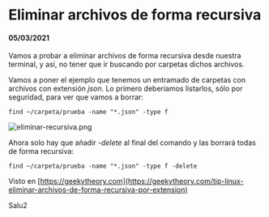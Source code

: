 # Eliminar archivos de forma recursiva

#### 05/03/2021

Vamos a probar a eliminar archivos de forma recursiva desde nuestra terminal, y así, no tener que ir buscando por carpetas dichos archivos.

Vamos a poner el ejemplo que tenemos un entramado de carpetas con archivos con extensión *json*. Lo primero deberiamos listarlos, sólo por seguridad, para ver que vamos a borrar:

```
find ~/carpeta/prueba -name "*.json" -type f
```

![eliminar-recursiva.png](https://clonbg.netlify.app/eliminar-recursiva/eliminar-recursiva.png)


Ahora solo hay que añadir *-delete* al final del comando y las borrará todas de forma recursiva:

```
find ~/carpeta/prueba -name "*.json" -type f -delete
```

Visto en [https://geekytheory.com](https://geekytheory.com/tip-linux-eliminar-archivos-de-forma-recursiva-por-extension)

Salu2
